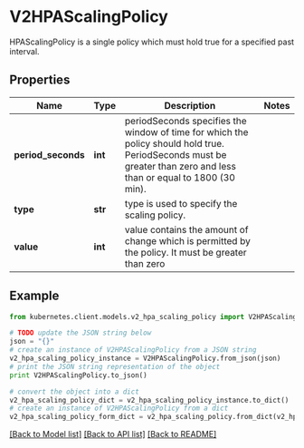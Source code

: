 # V2HPAScalingPolicy

HPAScalingPolicy is a single policy which must hold true for a specified past interval.

## Properties

Name | Type | Description | Notes
------------ | ------------- | ------------- | -------------
**period_seconds** | **int** | periodSeconds specifies the window of time for which the policy should hold true. PeriodSeconds must be greater than zero and less than or equal to 1800 (30 min). | 
**type** | **str** | type is used to specify the scaling policy. | 
**value** | **int** | value contains the amount of change which is permitted by the policy. It must be greater than zero | 

## Example

```python
from kubernetes.client.models.v2_hpa_scaling_policy import V2HPAScalingPolicy

# TODO update the JSON string below
json = "{}"
# create an instance of V2HPAScalingPolicy from a JSON string
v2_hpa_scaling_policy_instance = V2HPAScalingPolicy.from_json(json)
# print the JSON string representation of the object
print V2HPAScalingPolicy.to_json()

# convert the object into a dict
v2_hpa_scaling_policy_dict = v2_hpa_scaling_policy_instance.to_dict()
# create an instance of V2HPAScalingPolicy from a dict
v2_hpa_scaling_policy_form_dict = v2_hpa_scaling_policy.from_dict(v2_hpa_scaling_policy_dict)
```
[[Back to Model list]](../README.md#documentation-for-models) [[Back to API list]](../README.md#documentation-for-api-endpoints) [[Back to README]](../README.md)


